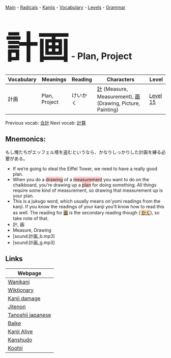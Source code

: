 <style> bigfont {font-size: 100px}</style>
[Main](../README.md) -
[Radicals](../radicals.md) -
[Kanjis](../kanjis.md) -
[Vocabulary](../vocabulary.md) -
[Levels](../levels.md) -
[Grammar](../grammar.md)
# <bigfont> 計画</bigfont> - Plan, Project 

| Vocabulary | Meanings | Reading | Characters | Level |
| --- | --- | --- | --- | --- |
| 計画 | Plan, Project | けいかく |  [計](../kanjis/計.md) (Measure, Measurement), [画](../kanjis/画.md) (Drawing, Picture, Painting) | [Level 15](../levels/wk_level15.md) |

Previous vocab: [合計](合計.md) Next vocab: [計算](計算.md) 

## Mnemonics:
もし俺たちがエッフェル塔を盗むというなら、かなりしっかりした計画を練る必要がある。
* If we’re going to steal the Eiffel Tower, we need to have a really good plan.
* When you do a <span style="background-color:#ffcccb"> drawing</span> of a <span style="background-color:#ffcccb"> measurement</span> you want to do on the chalkboard, you're drawing up a <span style="background-color:#ffcccb"> plan</span> for doing something. All things require some kind of measurement, so drawing that measurement up is your plan.
* This is a jukugo word, which usually means on'yomi readings from the kanji. If you know the readings of your kanji you'll know how to read this as well. The reading for <span style="background-color:#fed8b1"> [画](https://jisho.org/search/画)</span> is the secondary reading though (<span style="background-color:#fed8b1"> [かく](https://jisho.org/search/かく)</span>), so take note of that.
* 計, 画
* Measure, Drawing
* [sound:計画_b.mp3]
* [sound:計画_g.mp3]


## Links 

| Webpage |
| --- |
| [Wanikani          ](https://www.wanikani.com/kanji/計画) |
| [Wiktionary        ](https://en.wiktionary.org/wiki/計画) |
| [Kanji damage      ](http://www.kanjidamage.com/kanji/search?utf8=✓&q=計画) |
| [Jitenon           ](https://jitenon.com/kanji/計画) |
| [Tanoshii japanese ](https://www.tanoshiijapanese.com/dictionary/kanji.cfm?k=計画) |
| [Baike             ](https://baike.baidu.com/item/計画) |
| [Kanji Alive       ](https://app.kanjialive.com/計画) |
| [Kanshudo          ](https://www.kanshudo.com/searchmn?q=計画) |
| [Koohii            ](https://kanji.koohii.com/study/kanji/計画) |
